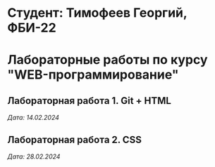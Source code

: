 # Студент: Тимофеев Георгий, ФБИ-22

# Лабораторные работы по курсу "WEB-программирование"

## Лабораторная работа 1. Git + HTML

*Дата: 14.02.2024*

## Лабораторная работа 2. CSS

*Дата: 28.02.2024*
